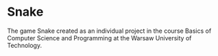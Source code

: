 # Snake
The game Snake created as an individual project in the course Basics of Computer Science and Programming at the Warsaw University of Technology.
